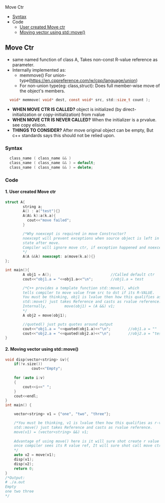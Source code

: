 Move Ctr
- [Syntax](#s)
- Code
  - [User created Move ctr](#c1)
  - [Moving vector using std::move()](#c2)

## Move Ctr
- same named function of class A, Takes non-const R-value reference as parameter.
- Internally implemented as:
  - memmove() For union-type(https://en.cppreference.com/w/cpp/language/union)
  - For non-union type(eg: class,struct):  Does full member-wise move of the object's members.
```c    
  void* memmove( void* dest, const void* src, std::size_t count );
```    
- **WHEN MOVE CTR IS CALLED?** object is initialized (by direct-initialization or copy-initialization) from rvalue
- **WHEN MOVE CTR IS NEVER CALLED?** When the initializer is a prvalue. see copy elision.  
- **THINGS TO CONSIDER?**  After move original object can be empty, But c++ standards says this should not be relied upon.

<a name=s></a>
### Syntax
```cpp
  class_name ( class_name && )
  class_name ( class_name && ) = default; 
  class_name ( class_name && ) = delete;
```

### Code
<a name=c1></a>
#### 1. User created Move ctr
```cpp
struct A{
        string a;
        A() : a("test"){}
        A(A& k):a(k.a){
          cout<<"move failed";
        }

        /*Why noexcept is required in move Constructor?
        noexcept will prevent exceptions when source object is left in unknown 
        state after move.
        Compiler will ignore move ctr, if exception happened and noexcept is preceded.
        */
        A(A &&k) noexcept: a(move(k.a)){}
};

int main(){
        A obj1 = A();                           //Called default ctr
        cout<<"obj1.a = "<<obj1.a<<"\n";        //obj1.a = test

        /*C++ provides a template function std::move(), which 
        tells compiler to move value from src to dst if its R-VALUE.
        You must be thinking, obj1 is lvalue then how this qualifies as r-value?
        std::move() just takes Reference and casts as rvalue reference.
        Internally,        move(obj1) = (A &&) v1;
        */        
        A obj2 = move(obj1);

        //quoted() just puts quotes around output
        cout<<"obj1.a = "<<quoted(obj1.a)<<"\n";        //obj1.a = ""
        cout<<"obj2.a = "<<quoted(obj2.a)<<"\n";        //obj2.a = "test"
}
```
<a name=c2></a>
#### 2. Moving vector using std::move()
```cpp
void disp(vector<string> &v){
    if(!v.size())
            cout<<"Empty";
  
    for (auto i:v)
    {
        cout<<i<<" ";
    }
    cout<<endl;
}
int main() {

    vector<string> v1 = {"one", "two", "three"};

    /*You must be thinking, v1 is lvalue then how this qualifies as r-value?
    std::move() just takes Reference and casts as rvalue reference.
    move(v1) = (vector<string> &&) v1;
    
    Advantage of using move() here is it will sure shot create r value reference,
    once compiler sees its R value ref, It will sure shot call move ctr.
    */
    auto v2 = move(v1);
    disp(v1);
    disp(v2);
    return 0;
}
/*Output:
# ./a.out 
Empty
one two three
*/
```
